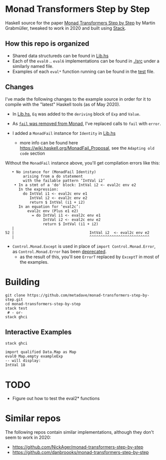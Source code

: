 # Monad Transformers Step by Step

Haskell source for the paper 
[Monad Transformers Step by Step](https://page.mi.fu-berlin.de/scravy/realworldhaskell/materialien/monad-transformers-step-by-step.pdf) by Martin Grabmüller, tweaked to work in 2020 and built using [Stack](https://docs.haskellstack.org/en/stable/README/).


## How this repo is organized

- Shared data structureds can be found in [Lib.hs](https://github.com/metadave/monad-transformers-step-by-step/blob/master/src/Lib.hs) 
- Each of the `eval0` .. `eval6` implementations can be found in [./src](https://github.com/metadave/monad-transformers-step-by-step/tree/master/src) under a similarly named file.  
- Examples of each `eval*` function running can be found in the [test](https://github.com/metadave/monad-transformers-step-by-step/blob/master/test/HUnitTests.hs) file.


## Changes

I've made the following changes to the example source in order for it to compile with the "latest" Haskell tools (as of May 2020). 

- In [Lib.hs](https://github.com/metadave/monad-transformers-step-by-step/blob/master/src/Lib.hs), `Eq` was added 
to the `deriving` block of `Exp` and `Value`.

- As [`fail` was removed from Monad](https://downloads.haskell.org/%7Eghc/8.8.1/docs/html/users_guide/8.8.1-notes.html#base-library), I've replaced calls to `fail` with `error`. 

- I added a `MonadFail` instance for `Identity` in [Lib.hs](https://github.com/metadave/monad-transformers-step-by-step/blob/master/src/Lib.hs)
  - more info can be found here https://wiki.haskell.org/MonadFail_Proposal, see the `Adapting old code` section


Without the `MonadFail` instance above, you'll get compilation errors like this:

```
   • No instance for (MonadFail Identity)
        arising from a do statement
        with the failable pattern ‘IntVal i2’
    • In a stmt of a 'do' block: IntVal i2 <- eval2c env e2
      In the expression:
        do IntVal i1 <- eval2c env e1
           IntVal i2 <- eval2c env e2
           return $ IntVal (i1 + i2)
      In an equation for ‘eval2c’:
          eval2c env (Plus e1 e2)
            = do IntVal i1 <- eval2c env e1
                 IntVal i2 <- eval2c env e2
                 return $ IntVal (i1 + i2)
   |
52 |                                  IntVal i2  <- eval2c env e2
   |                                  ^^^^^^^^^^^^^^^^^^^^^^^^^^^
```

- `Control.Monad.Except` is used in place of `import Control.Monad.Error`, as `Control.Monad.Error` has been [deprecated](https://hackage.haskell.org/package/mtl-2.2.2/docs/Control-Monad-Error.html).
  - as the result of this, you'll see `ErrorT` replaced by `ExceptT` in most of the examples.

# Building

```
git clone https://github.com/metadave/monad-transformers-step-by-step.git
cd monad-transformers-step-by-step
stack test
 # - or-
stack ghci
```

## Interactive Examples

```
stack ghci

import qualified Data.Map as Map
eval0 Map.empty exampleExp
-- will display:
IntVal 18

```
# TODO

- Figure out how to test the eval2* functions

# Similar repos

The following repos contain similar implementations, although they don't seem to work in 2020:

- https://github.com/NickAger/monad-transformers-step-by-step
- https://github.com/danbroooks/monad-transformers-step-by-step
